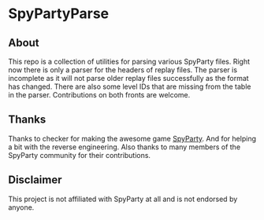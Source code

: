 # SpyPartyParse

## About

This repo is a collection of utilities for parsing various SpyParty files.  Right now there is only a parser for the headers of replay files.  The parser is incomplete as it will not parse older replay files successfully as the format has changed.  There are also some level IDs that are missing from the table in the parser.  Contributions on both fronts are welcome.

## Thanks

Thanks to checker for making the awesome game [SpyParty](http://www.spyparty.com).  And for helping a bit with the reverse engineering.  Also thanks to many members of the SpyParty community for their contributions.

## Disclaimer

This project is not affiliated with SpyParty at all and is not endorsed by anyone.